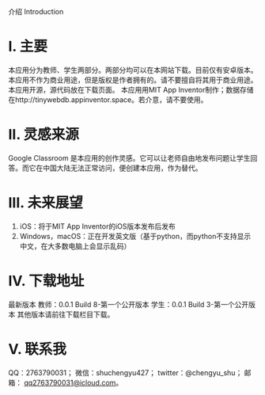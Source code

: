 介绍 Introduction
# I. 主要
本应用分为教师、学生两部分。两部分均可以在本网站下载。目前仅有安卓版本。
本应用不作为商业用途，但是版权是作者拥有的。请不要擅自将其用于商业用途。
本应用开源，源代码放在下载页面。
本应用用MIT App Inventor制作；数据存储在http://tinywebdb.appinventor.space。若介意，请不要使用。
# II. 灵感来源
Google Classroom 是本应用的创作灵感。它可以让老师自由地发布问题让学生回答。而它在中国大陆无法正常访问，便创建本应用，作为替代。
# III. 未来展望
1. iOS：将于MIT App Inventor的iOS版本发布后发布
2. Windows，macOS：正在开发英文版（基于python，而python不支持显示中文，在大多数电脑上会显示乱码）
# IV. 下载地址
最新版本
教师：0.0.1 Build 8-第一个公开版本
学生：0.0.1 Build 3-第一个公开版本
其他版本请前往下载栏目下载。
# V. 联系我
QQ：2763790031；
微信：shuchengyu427；
twitter：@chengyu_shu；
邮箱： qq2763790031@icloud.com。
